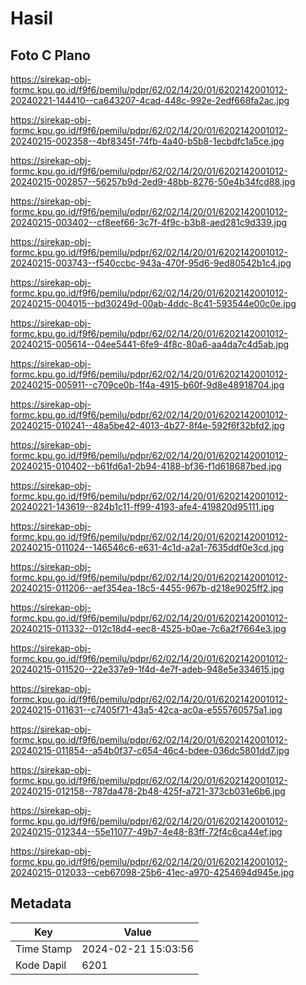 # Hasil

## Foto C Plano

https://sirekap-obj-formc.kpu.go.id/f9f6/pemilu/pdpr/62/02/14/20/01/6202142001012-20240221-144410--ca643207-4cad-448c-992e-2edf668fa2ac.jpg

https://sirekap-obj-formc.kpu.go.id/f9f6/pemilu/pdpr/62/02/14/20/01/6202142001012-20240215-002358--4bf8345f-74fb-4a40-b5b8-1ecbdfc1a5ce.jpg

https://sirekap-obj-formc.kpu.go.id/f9f6/pemilu/pdpr/62/02/14/20/01/6202142001012-20240215-002857--56257b9d-2ed9-48bb-8276-50e4b34fcd88.jpg

https://sirekap-obj-formc.kpu.go.id/f9f6/pemilu/pdpr/62/02/14/20/01/6202142001012-20240215-003402--cf8eef66-3c7f-4f9c-b3b8-aed281c9d339.jpg

https://sirekap-obj-formc.kpu.go.id/f9f6/pemilu/pdpr/62/02/14/20/01/6202142001012-20240215-003743--f540ccbc-943a-470f-95d6-9ed80542b1c4.jpg

https://sirekap-obj-formc.kpu.go.id/f9f6/pemilu/pdpr/62/02/14/20/01/6202142001012-20240215-004015--bd30249d-00ab-4ddc-8c41-593544e00c0e.jpg

https://sirekap-obj-formc.kpu.go.id/f9f6/pemilu/pdpr/62/02/14/20/01/6202142001012-20240215-005614--04ee5441-6fe9-4f8c-80a6-aa4da7c4d5ab.jpg

https://sirekap-obj-formc.kpu.go.id/f9f6/pemilu/pdpr/62/02/14/20/01/6202142001012-20240215-005911--c709ce0b-1f4a-4915-b60f-9d8e48918704.jpg

https://sirekap-obj-formc.kpu.go.id/f9f6/pemilu/pdpr/62/02/14/20/01/6202142001012-20240215-010241--48a5be42-4013-4b27-8f4e-592f6f32bfd2.jpg

https://sirekap-obj-formc.kpu.go.id/f9f6/pemilu/pdpr/62/02/14/20/01/6202142001012-20240215-010402--b61fd6a1-2b94-4188-bf36-f1d618687bed.jpg

https://sirekap-obj-formc.kpu.go.id/f9f6/pemilu/pdpr/62/02/14/20/01/6202142001012-20240221-143619--824b1c11-ff99-4193-afe4-419820d95111.jpg

https://sirekap-obj-formc.kpu.go.id/f9f6/pemilu/pdpr/62/02/14/20/01/6202142001012-20240215-011024--146546c6-e631-4c1d-a2a1-7635ddf0e3cd.jpg

https://sirekap-obj-formc.kpu.go.id/f9f6/pemilu/pdpr/62/02/14/20/01/6202142001012-20240215-011206--aef354ea-18c5-4455-967b-d218e9025ff2.jpg

https://sirekap-obj-formc.kpu.go.id/f9f6/pemilu/pdpr/62/02/14/20/01/6202142001012-20240215-011332--012c18d4-eec8-4525-b0ae-7c6a2f7664e3.jpg

https://sirekap-obj-formc.kpu.go.id/f9f6/pemilu/pdpr/62/02/14/20/01/6202142001012-20240215-011520--22e337e9-1f4d-4e7f-adeb-948e5e334615.jpg

https://sirekap-obj-formc.kpu.go.id/f9f6/pemilu/pdpr/62/02/14/20/01/6202142001012-20240215-011631--c7405f71-43a5-42ca-ac0a-e555760575a1.jpg

https://sirekap-obj-formc.kpu.go.id/f9f6/pemilu/pdpr/62/02/14/20/01/6202142001012-20240215-011854--a54b0f37-c654-46c4-bdee-036dc5801dd7.jpg

https://sirekap-obj-formc.kpu.go.id/f9f6/pemilu/pdpr/62/02/14/20/01/6202142001012-20240215-012158--787da478-2b48-425f-a721-373cb031e6b6.jpg

https://sirekap-obj-formc.kpu.go.id/f9f6/pemilu/pdpr/62/02/14/20/01/6202142001012-20240215-012344--55e11077-49b7-4e48-83ff-72f4c6ca44ef.jpg

https://sirekap-obj-formc.kpu.go.id/f9f6/pemilu/pdpr/62/02/14/20/01/6202142001012-20240215-012033--ceb67098-25b6-41ec-a970-4254694d945e.jpg


## Metadata

| Key        | Value               |
| ---------- | ------------------- |
| Time Stamp | 2024-02-21 15:03:56 |
| Kode Dapil | 6201                |



